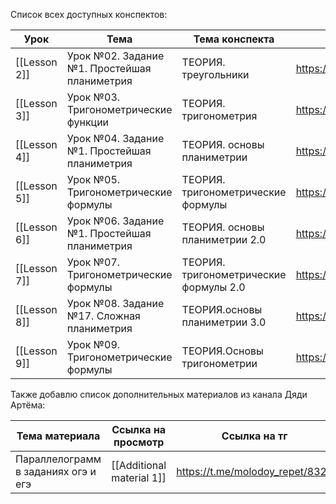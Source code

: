 Список всех доступных конспектов:  

| Урок         | Тема                                         | Тема конспекта                         | Ссылка на урок                               |
| ------------ | -------------------------------------------- | -------------------------------------- | -------------------------------------------- |
| [[Lesson 2]] | Урок №02. Задание №1. Простейшая планиметрия | ТЕОРИЯ. треугольники                   | https://lk.100points.ru/student/lesson/68600 |
| [[Lesson 3]] | Урок №03. Тригонометрические функции         | ТЕОРИЯ. тригонометрия                  | https://lk.100points.ru/student/lesson/68601 |
| [[Lesson 4]] | Урок №04. Задание №1. Простейшая планиметрия | ТЕОРИЯ. основы планиметрии             | https://lk.100points.ru/student/lesson/68602 |
| [[Lesson 5]] | Урок №05. Тригонометрические формулы         | ТЕОРИЯ. тригонометрические формулы     | https://lk.100points.ru/student/lesson/68603 |
| [[Lesson 6]] | Урок №06. Задание №1. Простейшая планиметрия | ТЕОРИЯ. основы планиметрии 2.0         | https://lk.100points.ru/student/lesson/68604 |
| [[Lesson 7]] | Урок №07. Тригонометрические формулы         | ТЕОРИЯ. тригонометрические формулы 2.0 | https://lk.100points.ru/student/lesson/68605 |
| [[Lesson 8]] | Урок №08. Задание №17. Сложная планиметрия   | ТЕОРИЯ.основы планиметрии 3.0          | https://lk.100points.ru/student/lesson/68606 |
| [[Lesson 9]] | Урок №09. Тригонометрические формулы         | ТЕОРИЯ.Основы тригонометрии            | https://lk.100points.ru/student/lesson/70143 |
Также добавлю список дополнительных материалов из канала Дяди Артёма:

| Тема материала                      | Ссылка на просмотр        | Ссылка на тг                    |
| ----------------------------------- | ------------------------- | ------------------------------- |
| Параллелограмм в заданиях огэ и егэ | [[Additional material 1]] | https://t.me/molodoy_repet/8329 |
